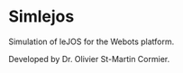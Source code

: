 # Simlejos

Simulation of leJOS for the Webots platform.

Developed by Dr. Olivier St-Martin Cormier.
